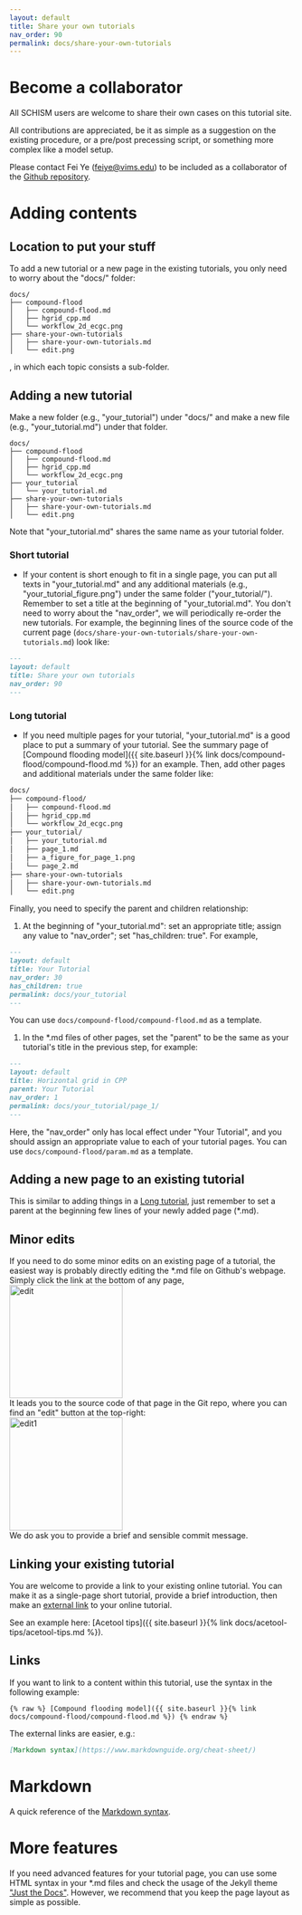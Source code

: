 ```yaml
---
layout: default
title: Share your own tutorials
nav_order: 90
permalink: docs/share-your-own-tutorials
---
```


# Become a collaborator
All SCHISM users are welcome to share their own cases on this tutorial site.

All contributions are appreciated, be it
as simple as a suggestion on the existing procedure,
or a pre/post precessing script,
or something more complex like a model setup.

Please contact Fei Ye (feiye@vims.edu) to be included as a collaborator of the [Github repository](https://github.com/feiye-vims/schism-tut).

# Adding contents

## Location to put your stuff

To add a new tutorial or a new page in the existing tutorials, you only need to worry about the "docs/" folder:
```
docs/
├── compound-flood
│   ├── compound-flood.md
│   ├── hgrid_cpp.md
│   └── workflow_2d_ecgc.png
├── share-your-own-tutorials
│   ├── share-your-own-tutorials.md
│   └── edit.png
```
, in which each topic consists a sub-folder.

## Adding a new tutorial

Make a new folder (e.g., "your_tutorial") under "docs/" and make a new file (e.g., "your_tutorial.md") under that folder.
```
docs/
├── compound-flood
│   ├── compound-flood.md
│   ├── hgrid_cpp.md
│   └── workflow_2d_ecgc.png
├── your_tutorial
│   └── your_tutorial.md
├── share-your-own-tutorials
│   ├── share-your-own-tutorials.md
│   └── edit.png
```
Note that "your_tutorial.md" shares the same name as your tutorial folder.

### Short tutorial

- If your content is short enough to fit in a single page, you can put all texts in "your_tutorial.md" and any additional materials (e.g., "your_tutorial_figure.png") under the same folder ("your_tutorial/").
Remember to set a title at the beginning of "your_tutorial.md".
You don't need to worry about the "nav_order", we will periodically re-order the new tutorials.
For example, the beginning lines of the source code of the current page (`docs/share-your-own-tutorials/share-your-own-tutorials.md`) look like:
```markdown
---
layout: default
title: Share your own tutorials
nav_order: 90
---
```

### Long tutorial

- If you need multiple pages for your tutorial, "your_tutorial.md" is a good place to put a summary of your tutorial.
See the summary page of [Compound flooding model]({{ site.baseurl }}{% link docs/compound-flood/compound-flood.md %}) for an example.
Then, add other pages and additional materials under the same folder like:
```markdown
docs/
├── compound-flood/
│   ├── compound-flood.md
│   ├── hgrid_cpp.md
│   └── workflow_2d_ecgc.png
├── your_tutorial/
│   ├── your_tutorial.md
│   ├── page_1.md
│   ├── a_figure_for_page_1.png
│   └── page_2.md
├── share-your-own-tutorials
│   ├── share-your-own-tutorials.md
│   └── edit.png
```
Finally, you need to specify the parent and children relationship:
1. At the beginning of "your_tutorial.md": set an appropriate title; assign any value to "nav_order"; set "has_children: true". For example,
```markdown
---
layout: default
title: Your Tutorial
nav_order: 30
has_children: true
permalink: docs/your_tutorial
---
```
You can use `docs/compound-flood/compound-flood.md` as a template.
1. In the \*.md files of other pages, set the "parent" to be the same as your tutorial's title in the previous step, for example:
```markdown
---
layout: default
title: Horizontal grid in CPP
parent: Your Tutorial
nav_order: 1
permalink: docs/your_tutorial/page_1/
---
```
Here, the "nav_order" only has local effect under "Your Tutorial", and you should assign an appropriate value to each of your tutorial pages.
You can use `docs/compound-flood/param.md` as a template.

## Adding a new page to an existing tutorial
This is similar to adding things in a [Long tutorial](#long-tutorial), just remember to set a parent at the beginning few lines of your newly added page (\*.md).

## Minor edits
If you need to do some minor edits on an existing page of a tutorial, the easiest way is probably directly editing the \*.md file on Github's webpage.
Simply click the link at the bottom of any page,\
<img src="{{ site.baseurl }}{% link docs/share-your-own-tutorials/edit.png %}" alt="edit" width="200"/>\
It leads you to the source code of that page in the Git repo, where you can find an "edit" button at the top-right:\
<img src="{{ site.baseurl }}{% link docs/share-your-own-tutorials/edit1.png %}" alt="edit1" width="200"/>\
We do ask you to provide a brief and sensible commit message.

## Linking your existing tutorial

You are welcome to provide a link to your existing online tutorial.
You can make it as a single-page short tutorial, provide a brief introduction, then make an [external link](#links) to your online tutorial.

See an example here: [Acetool tips]({{ site.baseurl }}{% link docs/acetool-tips/acetool-tips.md %}).

## Links
If you want to link to a content within this tutorial, use the syntax in the following example:
```
{% raw %} [Compound flooding model]({{ site.baseurl }}{% link docs/compound-flood/compound-flood.md %}) {% endraw %}
```

The external links are easier, e.g.:
```markdown
[Markdown syntax](https://www.markdownguide.org/cheat-sheet/)
```

# Markdown
A quick reference of the [Markdown syntax](https://www.markdownguide.org/cheat-sheet/).

# More features
If you need advanced features for your tutorial page, you can use some HTML syntax in your \*.md files and check the usage of the Jekyll theme ["Just the Docs"](https://github.com/pmarsceill/just-the-docs).
However, we recommend that you keep the page layout as simple as possible.

